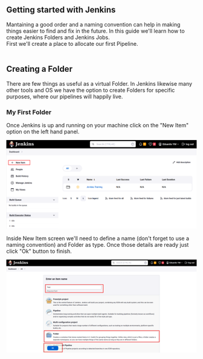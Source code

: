 ## Getting started with Jenkins

Mantaining a good order and a naming convention can help in making things easier to find and fix in the future. In this guide we'll learn how to create Jenkins Folders and Jenkins Jobs.<br/>
First we'll create a place to allocate our first Pipeline.
<br/>
<br/>

## Creating a Folder
There are few things as useful as a virtual Folder. In Jenkins likewise many other tools and OS we have the option to create Folders for specific purposes, where our pipelines will happily live.

### My First Folder
Once Jenkins is up and running on your machine click on the "New Item" option on the left hand panel.

![Jenkins New Item](assets/images/newItem.png)

Inside New Item screen we'll need to define a name (don't forget to use a naming convention) and Folder as type. Once those details are ready just click "Ok" button to finish.

![Jenkins Folder](assets/images/newFolder.png)

